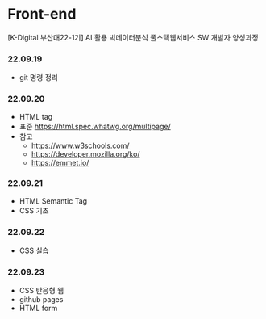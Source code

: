 # Front-end
[K-Digital 부산대22-1기] AI 활용 빅데이터분석 풀스택웹서비스 SW 개발자 양성과정

### 22.09.19
+ git 명령 정리

### 22.09.20
+ HTML tag
+ 표준 https://html.spec.whatwg.org/multipage/
+ 참고 
  + https://www.w3schools.com/
  + https://developer.mozilla.org/ko/
  + https://emmet.io/

### 22.09.21
+ HTML Semantic Tag
+ CSS 기초

### 22.09.22
+ CSS 실습

### 22.09.23
+ CSS 반응형 웹
+ github pages
+ HTML form
       



<!-- 미리보기 ctrl + shift + v -->
